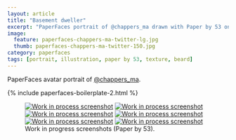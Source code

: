 ```yaml
---
layout: article
title: "Basement dweller"
excerpt: "PaperFaces portrait of @chappers_ma drawn with Paper by 53 on an iPad."
image: 
  feature: paperfaces-chappers-ma-twitter-lg.jpg
  thumb: paperfaces-chappers-ma-twitter-150.jpg
category: paperfaces
tags: [portrait, illustration, paper by 53, texture, beard]
---
```


PaperFaces avatar portrait of <a href="http://twitter.com/chappers_ma">@chappers_ma</a>.

{% include paperfaces-boilerplate-2.html %}

<figure class="half">
	<a href="{{ site.url }}/images/paperfaces-chappers-ma-process-1-lg.jpg"><img src="{{ site.url }}/images/paperfaces-chappers-ma-process-1-600.jpg" alt="Work in process screenshot"></a>
	<a href="{{ site.url }}/images/paperfaces-chappers-ma-process-2-lg.jpg"><img src="{{ site.url }}/images/paperfaces-chappers-ma-process-2-600.jpg" alt="Work in process screenshot"></a>
	<a href="{{ site.url }}/images/paperfaces-chappers-ma-process-3-lg.jpg"><img src="{{ site.url }}/images/paperfaces-chappers-ma-process-3-600.jpg" alt="Work in process screenshot"></a>
	<a href="{{ site.url }}/images/paperfaces-chappers-ma-process-4-lg.jpg"><img src="{{ site.url }}/images/paperfaces-chappers-ma-process-4-600.jpg" alt="Work in process screenshot"></a>
	<a href="{{ site.url }}/images/paperfaces-chappers-ma-process-5-lg.jpg"><img src="{{ site.url }}/images/paperfaces-chappers-ma-process-5-600.jpg" alt="Work in process screenshot"></a>
	<a href="{{ site.url }}/images/paperfaces-chappers-ma-process-6-lg.jpg"><img src="{{ site.url }}/images/paperfaces-chappers-ma-process-6-600.jpg" alt="Work in process screenshot"></a>
	<figcaption>Work in progress screenshots (Paper by 53).</figcaption>
</figure>